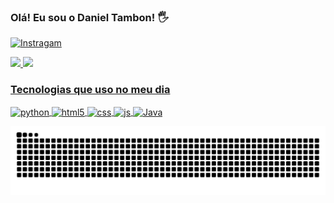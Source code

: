 ### Olá! Eu sou o Daniel Tambon! 🖐️

[![Instragam](https://img.shields.io/badge/Instagram-E4405F?style=for-the-badge&logo=instagram&logoColor=white)](https://www.instagram.com/_devtambon_/)

<div>
<a href="https://github.com/DanielTambon">
<img loading="lazy" height="180em" src="https://github-readme-stats.vercel.app/api/top-langs/?username=DanielTambon&layout=compact&langs_count=7&theme=dracula"/>
<img loading="lazy" height="180em" src="https://github-readme-stats.vercel.app/api?username=DanielTambon&show_icons=true&theme=dracula&include_all_commits=true&count_private=true"/>
</div>

### Tecnologias que uso no meu dia
<div style="display: inline_block">
  <img align="center" alt="python" src ="https://img.shields.io/badge/Python-3776AB?style=for-the-badge&logo=python&logoColor=white">
  <img align="center" alt="html5" src ="https://img.shields.io/badge/HTML5-E34F26?style=for-the-badge&logo=html5&logoColor=white">
  <img align="center" alt="css" src ="https://img.shields.io/badge/CSS3-1572B6?style=for-the-badge&logo=css3&logoColor=white">
  <img align="center" alt="js" src ="https://img.shields.io/badge/JavaScript-F7DF1E?style=for-the-badge&logo=javascript&logoColor=black">
  <img align="center" alt="Java" src="https://badgen.net/badge/Java/ED8B00?icon=java&label=java">
</div>

![Snake animation](https://raw.githubusercontent.com/DanielTambon/DanielTambon/output/github-contribution-grid-snake.svg)


